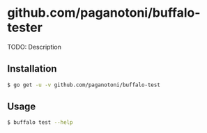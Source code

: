 # github.com/paganotoni/buffalo-tester

TODO: Description

## Installation

```bash
$ go get -u -v github.com/paganotoni/buffalo-test
```

## Usage

```bash
$ buffalo test --help
```
